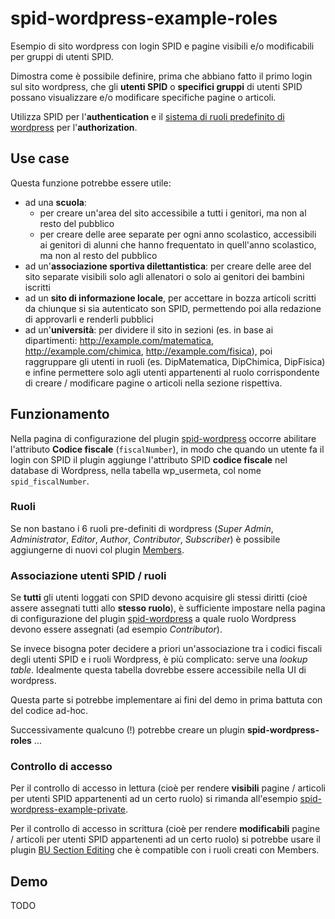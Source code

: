 # spid-wordpress-example-roles

Esempio di sito wordpress con login SPID e pagine visibili e/o modificabili per gruppi di utenti SPID.

Dimostra come è possibile definire, prima che abbiano fatto il primo login sul sito wordpress, che gli **utenti SPID** o **specifici gruppi** di utenti SPID possano visualizzare e/o modificare specifiche pagine o articoli.

Utilizza SPID per l'**authentication** e il [sistema di ruoli predefinito di wordpress](https://codex.wordpress.org/Roles_and_Capabilities) per l'**authorization**.

## Use case

Questa funzione potrebbe essere utile:

- ad una **scuola**:
  - per creare un'area del sito accessibile a tutti i genitori, ma non al resto del pubblico
  - per creare delle aree separate per ogni anno scolastico, accessibili ai genitori di alunni che hanno frequentato in quell'anno scolastico, ma non al resto del pubblico
- ad un'**associazione sportiva dilettantistica**: per creare delle aree del sito separate visibili solo agli allenatori o solo ai genitori dei bambini iscritti
- ad un **sito di informazione locale**, per accettare in bozza articoli scritti da chiunque si sia autenticato son SPID, permettendo poi alla redazione di approvarli e renderli pubblici
- ad un'**università**: per dividere il sito in sezioni (es. in base ai dipartimenti: http://example.com/matematica, http://example.com/chimica, http://example.com/fisica), poi raggruppare gli utenti in ruoli (es. DipMatematica, DipChimica, DipFisica) e infine permettere solo agli utenti appartenenti al ruolo corrispondente di creare / modificare pagine o articoli nella sezione rispettiva. 

## Funzionamento

Nella pagina di configurazione del plugin [spid-wordpress](https://github.com/simevo/spid-wordpress) occorre abilitare l'attributo **Codice fiscale** (`fiscalNumber`), in modo che quando un utente fa il login con SPID il plugin aggiunge l'attributo SPID **codice fiscale** nel database di Wordpress, nella tabella wp_usermeta, col nome `spid_fiscalNumber`.

### Ruoli

Se non bastano i 6 ruoli pre-definiti di wordpress (_Super Admin_, _Administrator_, _Editor_, _Author_, _Contributor_, _Subscriber_) è possibile aggiungerne di nuovi col plugin [Members](https://wordpress.org/plugins/members/).

### Associazione utenti SPID / ruoli

Se **tutti** gli utenti loggati con SPID devono acquisire gli stessi diritti (cioè assere assegnati tutti allo **stesso ruolo**), è sufficiente impostare nella pagina di configurazione del plugin [spid-wordpress](https://github.com/simevo/spid-wordpress) a quale ruolo Wordpress devono essere assegnati (ad esempio _Contributor_).

Se invece bisogna poter decidere a priori un'associazione tra i codici fiscali degli utenti SPID e i ruoli Wordpress, è più complicato: serve una _lookup table_. Idealmente questa tabella dovrebbe essere accessibile nella UI di wordpress.

Questa parte si potrebbe implementare ai fini del demo in prima battuta con del codice ad-hoc.

Successivamente qualcuno (!) potrebbe creare un plugin **spid-wordpress-roles** ...

### Controllo di accesso

Per il controllo di accesso in lettura (cioè per rendere **visibili** pagine / articoli per utenti SPID appartenenti ad un certo ruolo) si rimanda all'esempio [spid-wordpress-example-private](https://github.com/simevo/spid-wordpress-example-private).

Per il controllo di accesso in scrittura (cioè per rendere **modificabili** pagine / articoli per utenti SPID appartenenti ad un certo ruolo) si potrebbe usare il plugin [BU Section Editing](https://wordpress.org/plugins/bu-section-editing/) che è compatible con i ruoli creati con Members.

## Demo

TODO
